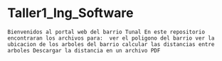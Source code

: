 # Taller1_Ing_Software
    Bienvenidos al portal web del barrio Tunal En este repositorio encontraran los archivos para:  ver el poligono del barrio ver la ubicacion de los arboles del barrio calcular las distancias entre arboles Descargar la distancia en un archivo PDF
